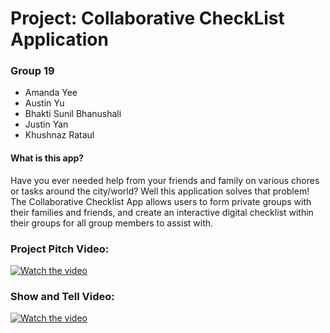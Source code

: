 # Project: Collaborative CheckList Application

### Group 19
- Amanda Yee
- Austin Yu
- Bhakti Sunil Bhanushali
- Justin Yan
- Khushnaz Rataul

#### What is this app?
Have you ever needed help from your friends and family on various chores or tasks around the city/world? Well this application solves that problem! The Collaborative Checklist App allows users to form private groups with their families and friends, and create an interactive digital checklist within their groups for all group members to assist with.

### Project Pitch Video:
[![Watch the video](https://img.youtube.com/vi/K_wwNdYyGa4/maxresdefault.jpg)](https://youtu.be/K_wwNdYyGa4)

### Show and Tell Video:
[![Watch the video](https://img.youtube.com/vi/5oOe0lcdK7s/maxresdefault.jpg)](https://youtu.be/5oOe0lcdK7s)
